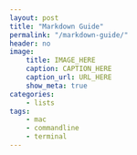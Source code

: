 ```yaml
---
layout: post
title: "Markdown Guide"
permalink: "/markdown-guide/"
header: no
image:
    title: IMAGE_HERE
    caption: CAPTION_HERE
    caption_url: URL_HERE
    show_meta: true
categories:
    - lists
tags:
    - mac
    - commandline
    - terminal
---
```





